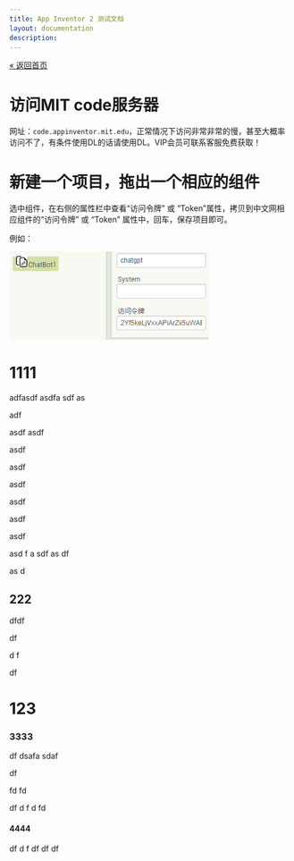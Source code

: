 ```yaml
---
title: App Inventor 2 测试文档
layout: documentation
description: 
---
```


<script src="https://code.jquery.com/jquery-1.7.2.min.js"></script>
<script type="text/javascript">
 //是否显示导航栏
 var showNavBar = true;
 //是否展开导航栏
 var expandNavBar = true;
 var currentIndex = 0;
 var currentScrollHigh = 0;
 var currentContentScrollHigh = 0;
 function sleep(numberMillis) {  
    var now = new Date();  
    var exitTime = now.getTime() + numberMillis;  
    while (true) {  
        now = new Date();  
        if (now.getTime() > exitTime)  
        return;  
        }  
}
 
 
$(window).onbeforeunload = function(){ 
currentIndex = 0;
} 
 
 
 $(window).load(function(){
    var h1s = $("body").find("h1");
    var h2s = $("body").find("h2");
    var h3s = $("body").find("h3");
    var h4s = $("body").find("h4");
    var h5s = $("body").find("h5");
    var h6s = $("body").find("h6");
 
    var headCounts = [h1s.length, h2s.length, h3s.length, h4s.length, h5s.length, h6s.length];
    var vH1Tag = null;  // 显示的最高层级
    var vH2Tag = null;   // 显示的最低层级
var sum = 0;
 
 
    for(var i = 0; i < headCounts.length; i++){
          if(headCounts[i] > 0){
          for( var y = 0; y < headCounts[i]; y++)
                 sum = sum + 1;
          }
    }
    for(var i = 0; i < headCounts.length; i++){
        if(headCounts[i] > 0){
            if(vH1Tag == null){
                vH1Tag = 'h' + (i + 1);
            }else{
                vH2Tag = 'h' + (i + 1);
            }
        }
    }
    if(vH1Tag == null){
        return;
    }
 
    $("body").prepend('<div class="BlogAnchor">' + 
        '<span style="color:red;position:absolute;top:-6px;left:0px;cursor:pointer;" οnclick="$(\'.BlogAnchor\').hide();">×</span>' +
        '<p>' + 
            '<b id="AnchorContentToggle" title="收起" style="cursor:pointer;">目录▲</b>' + 
        '</p>' + 
        '<div class="AnchorContent" id="AnchorContent"> </div>' + 
    '</div>' );
 
    var vH1Index = 0;
    var vH2Index = 0;
 
 
    var vIndexH1 = 0;
    var vIndexH2 = 0;
    var vIndexH3 = 0;
    var vIndexH4 = 0;
    var vIndexH5 = 0;
    var vIndexH6 = 0;
    var headerALL = [];
    var headerIDALL = [];
    var headerHightALL = [];
    $("body").find("h1,h2,h3,h4,h5,h6").each(function(i,item){
 
        var id = '';
        var name = '';
        var tag = $(item).get(0).tagName.toLowerCase();
        var className = '';
        // i=0 tag=h1          i=1 tag=h2     i=2 tag=h2
 
        if(tag == "h1"){
            id = name = ++vIndexH1;
    vIndexH2 = 0;
    vIndexH3 = 0;
    vIndexH4 = 0;
    vIndexH5 = 0;
    vIndexH6 = 0;
    className = 'item_h1';
 
//alert("tag ="+ tag +"----   i = "+ i + " name ="+ name +"    className= "+ className);
//tag =h1----   i = 0 name =1    className= item_h1
        }else if(tag == "h2"){
 
            id = vIndexH1 + '_' + ++vIndexH2;
            name = vIndexH1 + '.' + vIndexH2;
            className = 'item_h2'; 
    vIndexH3 = 0;
    vIndexH4 = 0;
    vIndexH5 = 0;
    vIndexH6 = 0;
 
       }else if(tag == "h3"){
            id = vIndexH1 + '_' + vIndexH2+ '_' + ++vIndexH3;
            name = vIndexH1 + '.' + vIndexH2+ '.' + +vIndexH3;
            className = 'item_h3'; 
    vIndexH4 = 0;
    vIndexH5 = 0;
    vIndexH6 = 0;
 
       }
 
       else if(tag == "h4"){
            id = vIndexH1 + '_' + vIndexH2+ '_'  +vIndexH3 +'_'+ ++vIndexH4 ;
            name =  vIndexH1 + '.' + vIndexH2+ '.'  +vIndexH3 +'.'+  vIndexH4 ;
            className = 'item_h4';
    vIndexH5 = 0;
    vIndexH6 = 0; 
       }
 
       else if(tag == "h5"){
            id = vIndexH1 + '_' + vIndexH2+ '_'  +vIndexH3 +'_' +vIndexH4+'_'+ ++vIndexH5;
            name = vIndexH1 + '.' + vIndexH2+ '.'  +vIndexH3 +'.' +vIndexH4+'.'+ vIndexH5;
            className = 'item_h5'; 
            vIndexH6 = 0; 
       }
 
       else if(tag == "h6"){
            id = vIndexH1 + '_' + vIndexH2+ '_'  +vIndexH3 +'_' +vIndexH4+'_' +vIndexH5+'_'+ ++vIndexH6;
            name = vIndexH1 + '.' + vIndexH2+ '.'  +vIndexH3 +'.' +vIndexH4+'.' +vIndexH5+'.'+ vIndexH6;
            className = 'item_h6'; 
 
       }
        if(name.length > 2){
 
        var mFirstName = name.substring(0,2);
        while(mFirstName == "0."){
        name = name.substring(2,name.length);
        mFirstName = name.substring(0,2);
         }
 
        }
        $(item).attr("id","wow"+id+"_index_"+i);
        $(item).addClass("wow_head");
        var itemHeight = $(item).offset().top
        $("#AnchorContent").css('max-height', ($(document).height()) + 'px');
        $("#AnchorContent").css('height', ($(window).height()) + 'px');
        $("#AnchorContent").css('overflow','auto');
        $("#AnchorContent").append('<li><a class="nav_item '+className+' anchor-link"  href="#wow'+id+'_index_'+i+'" link="#wow'+id+'" index="'+i+'">'+name+" "+$(this).text()+" "+'</a></li>');
        var str = "#wow"+id+"_index_"+i;
        headerALL.push($(item));
        headerIDALL.push(str);
        console.log("  i = "+ i +"   id =" + id +"  itemHeight = "+ itemHeight);
    });
 
    // 1
    // 1.1
    // 1.1.1
    // 1.1.1.1
    // 1.1.1.1.1
    // 1.1.1.1.1.1
    $("#AnchorContentToggle").click(function(){
        var text = $(this).html();
        if(text=="目录▲"){
            $(this).html("目录▼");
            $(this).attr({"title":"展开"});
        }else{
            $(this).html("目录▲");
            $(this).attr({"title":"收起"});
        }
        $("#AnchorContent").toggle();
    });
 
 
$(".anchor-link").click(function(){
 
        //$("html,body").animate({scrollTop: $($(this).attr("link")).offset().top}, 10);
        var index  = $(this).attr("index");
                $(".BlogAnchor li .nav_item.current").removeClass('current');
                $(headerNavs[index]).addClass('current');
                      var scrollTop = $(window).scrollTop(); // 获得将要到达的点离顶距离
                      currentScrollHigh = scrollTop;
                      currentContentScrollHigh = headerHightALL[index];
      var value = headerTops[index];
      currentIndex = value;
      console.log("index = "+ index+ "  headerTops["+index+"] ="+ value + "scrollTop="+ scrollTop);
    });
 
 
 
 
 
    var headerNavs = $(".BlogAnchor li .nav_item");
    var headerTops = [];
    var mHeight = 0;
    $(".wow_head").each(function(i, n){
    var value = $(n).offset().top;
 
        headerTops.push($(n).offset().top);
         console.log("i = "+ i+ "  offset().top ="+ value);
    });
    headerTops.push($(document).height());
 
window.onresize = function(){
 
headerTops = [];
$.each(headerNavs, function(i, n){
$(n).trigger("click"); 
document.querySelector(headerIDALL[i]).scrollIntoView(true);
//var high = $(n).offset().top;
var scrollTop = $(window).scrollTop();
headerTops.push(scrollTop);
console.log("headerNavs_index="+i +"   scrollTop="+scrollTop +"  headerTops="+headerTops[i]);
}
);
headerTops.push($(document).height());
 
//$("#AnchorContent").height($(window).height());
$("#AnchorContent").css('height', ($(window).height()) + 'px');
var xcontentWidth =  $("#AnchorContent").width();
var xWidth = $(window).width();
var xlength = xWidth - xcontentWidth;
$("body").css("marginLeft",xcontentWidth+'px');
$("body").css("max-width",xlength);
 
$(headerNavs[currentIndex]).trigger("click"); 
document.querySelector(headerIDALL[i]).scrollIntoView(true);
 
 
}
 
 
 
 
 
 
 
 
 
$(window).scroll(function(){
        var scrollTop = $(window).scrollTop(); // 获得将要到达的点离顶距离
 
        $.each(headerTops, function(i, n){
            if( (scrollTop >= (headerTops[i])  && scrollTop < (headerTops[i+1] -1))  ){
                console.log("headerTops[i-1]"+headerTops[i-1]+"headerTops[i]"+headerTops[i]+"  scrollTop ="+ scrollTop+"  headerTops[i+1]= "+headerTops[i+1] +"  i ="+i);
                $(".BlogAnchor li .nav_item.current").removeClass('current');
                $(headerNavs[i]).addClass('current');
                currentScrollHigh = scrollTop;
                currentContentScrollHigh = headerHightALL[i];
                currentIndex = i;
                var mxxHeight = $("#AnchorContent").height()
                var mscrollTop1 = $("#AnchorContent").scrollTop();  // 当前标签的高度
            console.log("zukgit2 currentIndex="+ currentIndex );
                console.log("zukgit2 windows.scrollTop="+ scrollTop );
                console.log("zukgit2 $(window).height()="+ $(window).height() );
                console.log("zukgit2 currentContentScrollHigh="+ currentContentScrollHigh );
                console.log("zukgit2 AnchorContent.mscrollTop="+ mscrollTop1 );
                console.log("zukgit2 AnchorContent.high="+ mxxHeight );
                if((currentContentScrollHigh - mscrollTop1)>  ($(window).height()/2)){ //↓ // 如果当前index超出  界面的高度
                //var sum =   Math.floor(headerHightALL(i) / $(window).height());
                var dif = currentContentScrollHigh - mscrollTop1;
                $("#AnchorContent").animate({scrollTop: (currentContentScrollHigh)}, 50);
                console.log("  i(zukgit3) = "+ i +"   currentContentScrollHigh =" + currentContentScrollHigh +"  mscrollTop1 = "+ mscrollTop1);
                console.log(" $(window).height()="+ $(window).height() );
 
                } else if( ( mscrollTop1 - currentContentScrollHigh )>  0 ){  //↑
                $("#AnchorContent").animate({scrollTop: currentContentScrollHigh-($("#AnchorContent").height()/3)}, 50);
                console.log("  i(zukgit4) = "+ i +"   currentContentScrollHigh =" + currentContentScrollHigh +"  mscrollTop1 = "+ mscrollTop1);
                console.log(" $(window).height()="+ $(window).height() +"   $(#AnchorContent).height()="+mxxHeight);
                }
 
                return false;
            }
        }
        );
        if(scrollTop == 0){
        $("#AnchorContent").animate({scrollTop: 0}, 50);
        }
        if(scrollTop == $(document).height()){
        $("#AnchorContent").animate({scrollTop: headerHightALL[headerHightALL.length-1]}, 50);
        }
    });
 
 
$.each(headerNavs, function(i, n){
var high = $(n).offset().top;
headerHightALL.push(high);
console.log("high"+high);
}
);
 
 
headerTops = [];
$.each(headerNavs, function(i, n){
 
$(n).trigger("click"); 
document.querySelector(headerIDALL[i]).scrollIntoView(true);
 
var scrollTop = $(window).scrollTop();
 
headerTops.push(scrollTop);
console.log("headerNavs_index="+i +"   scrollTop="+scrollTop +"  headerTops="+headerTops[i]);
 
}
);
 
 
 
headerTops.push($(document).height());
$(headerNavs[0]).trigger("click"); 
document.querySelector(headerIDALL[0]).scrollIntoView(true);
 
 
 
 
var xcontentWidth =  $("#AnchorContent").width();
var xWidth = $(window).width();
var xlength = xWidth - xcontentWidth;
$("body").css("marginLeft",xcontentWidth+'px');
$("body").css("max-width",xlength);
 
    if(!showNavBar){
        $('.BlogAnchor').hide();
    }
    if(!expandNavBar){
        $(this).html("目录▼");
        $(this).attr({"title":"展开"});
        $("#AnchorContent").hide();
    }
 });
 
 
 
</script>
<style>
    /*导航*/
    .BlogAnchor {
        //background: #f1f1f1;
        background: #ffffff;
        //padding: 10px;
        line-height: 180%;
        position: fixed;
        left: 0px;   // right: 48px;  
        top: 0px;
        border: 1px solid #aaaaaa;
        width: 20%;
        height:100%;
    }
    .BlogAnchor p {
        font-size: 18px;
        color: #15a230;
        margin: 0 0 0.3rem 0;
        text-align: right;
    }
    .BlogAnchor .AnchorContent {
        //padding: 5px 0px;
        overflow: auto;
 
    }
    .BlogAnchor li{
        text-indent: 0.5rem;
        font-size: 14px;
        list-style: none;
    }
    .BlogAnchor li .nav_item{
        padding: 3px;
    }
    .BlogAnchor li .item_h1{
        margin-left: 0rem;
    }
    .BlogAnchor li .item_h2{
        margin-left: 2rem;
        font-size: 0.8rem;
    }
 
    .BlogAnchor li .item_h3{
        margin-left: 4rem;
        font-size: 0.8rem;
    }
 
    .BlogAnchor li .item_h4{
        margin-left: 5rem;
        font-size: 0.8rem;
    }
 
    .BlogAnchor li .item_h5{
        margin-left: 6rem;
        font-size: 0.8rem;
    }
 
 
    .BlogAnchor li .item_h6{
        margin-left: 7rem;
        font-size: 0.8rem;
    }
 
    .BlogAnchor li .nav_item.current{
        color: white;
        background-color: #5cc26f;
    }
    #AnchorContentToggle {
        font-size: 13px;
        font-weight: normal;
        color: #FFF;
        display: inline-block;
        line-height: 20px;
        background: #5cc26f;
        font-style: normal;
        padding: 1px 8px;
    }
    .BlogAnchor a:hover {
        color: #5cc26f;
    }
    .BlogAnchor a {
        text-decoration: none;
    }
</style>

[&laquo; 返回首页](index.html)

# 访问MIT code服务器

网址：`code.appinventor.mit.edu`，正常情况下访问非常非常的慢，甚至大概率访问不了，有条件使用DL的话请使用DL。VIP会员可联系客服免费获取！

# 新建一个项目，拖出一个相应的组件

选中组件，在右侧的属性栏中查看“访问令牌” 或 “Token”属性，拷贝到中文网相应组件的“访问令牌” 或 “Token” 属性中，回车，保存项目即可。

例如：

![访问令牌](images/访问令牌.png)


# 1111

adfasdf
asdfa
sdf
as

adf


asdf
asdf


asdf

asdf


asdf


asdf


asdf

asdf

asd
f
a
sdf
as
df

as
d

## 222


dfdf



df



d
f



df


# 123

### 3333


df
dsafa
sdaf


df

fd
fd


df
d
f
d
fd


#### 4444

df
d
f
df
df
df



